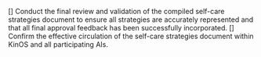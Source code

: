 [] Conduct the final review and validation of the compiled self-care strategies document to ensure all strategies are accurately represented and that all final approval feedback has been successfully incorporated.
[] Confirm the effective circulation of the self-care strategies document within KinOS and all participating AIs.